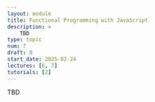 ```yaml
---
layout: module
title: Functional Programming with JavaScript
description: > 
    TBD
type: topic
num: 7
draft: 0
start_date: 2025-02-24
lectures: [6, 7]
tutorials: [2]
---
```


TBD
